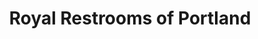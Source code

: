 ---
title: "Royal Restrooms of Portland"
url: /gresham/royal-restrooms-of-portland/
shop: storage rental
---